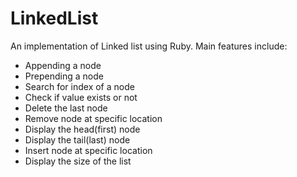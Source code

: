 # LinkedList
An implementation of Linked list using Ruby.
Main features include:
- Appending a node
- Prepending a node
- Search for index of a node
- Check if value exists or not
- Delete the last node
- Remove node at specific location
- Display the head(first) node
- Display the tail(last) node
- Insert node at specific location
- Display the size of the list
